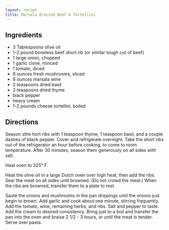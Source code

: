 ```yaml
---
layout: recipe
title: Marsala Braised Beef & Tortellini
---
```


## Ingredients

* 3 Tablespoons olive oil
* 1-2 pound boneless beef short rib (or similar tough cut of beef)
* 1 large onion, chopped
* 1 garlic clove, minced
* 1 tomato, diced
* 6 ounces fresh mushrooms, sliced
* 8 ounces marsala wine
* 2 teaspoons dried basil
* 2 teaspoons dried thyme
* black pepper
* heavy cream
* 1-2 pounds cheese tortellini, boiled

## Directions

Season sthe hort ribs with 1 teaspoon thyme, 1 teaspoon basil, and a couple
dashes of black pepper. Cover and refrigerate overnight. Take the short
ribs out of the refrigerator an hour before cooking, to come to room
temperature. After 30 minutes, season them generously on all sides with
salt.

Heat oven to 325° F.

Heat the olive oil in a large Dutch oven over high heat, then add the ribs. Sear the meat on all sides until
browned. (Do not crowd the meat.) When the ribs are browned, transfer them to a plate to rest.

Sauté the onions and mushrooms in the pan drippings until the onions just begin to brown. Add garlic and cook about one minute, stirring frequently. Add the
tomato, wine, remaining herbs, and ribs. Salt and pepper to taste. Add the cream to desired consistency. Bring just to a boil and transfer the pan into the
oven and braise 2 1/2 - 3 hours, or until the meat is tender. Serve over pasta.
